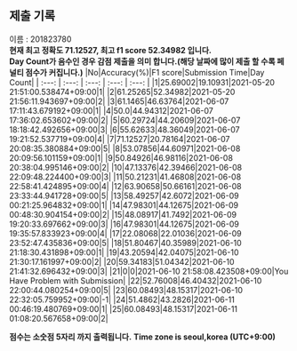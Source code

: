 


  
## 제출 기록  
이름 : 201823780  
**현재 최고 정확도 71.12527, 최고 f1 score 52.34982 입니다.**  
**Day Count가 음수인 경우 감점 제출을 의미 합니다.(해당 날짜에 많이 제출 할 수록 페널티 점수가 커집니다.)**
|No|Accuracy(%)|F1 score|Submission Time|Day Count|
| :---: | :---: | :---: | :---: | :---: |
|1|25.69002|19.10931|2021-05-20 21:51:00.538474+09:00|1|
|2|61.25265|52.34982|2021-05-20 21:56:11.943697+09:00|2|
|3|61.1465|46.63764|2021-06-07 17:11:43.679192+09:00|1|
|4|50.0|44.94312|2021-06-07 17:36:02.653602+09:00|2|
|5|60.29724|44.20609|2021-06-07 18:18:42.492656+09:00|3|
|6|55.62633|48.36049|2021-06-07 19:21:52.537719+09:00|4|
|7|71.12527|20.78164|2021-06-07 20:08:35.380884+09:00|5|
|8|53.07856|44.60971|2021-06-08 20:09:56.101159+09:00|1|
|9|50.84926|46.98116|2021-06-08 20:38:04.995146+09:00|2|
|10|47.13376|42.39466|2021-06-08 22:09:48.224400+09:00|3|
|11|50.21231|41.46808|2021-06-08 22:58:41.424895+09:00|4|
|12|63.90658|50.66161|2021-06-08 23:33:44.941728+09:00|5|
|13|58.49257|42.6072|2021-06-09 00:21:25.964832+09:00|1|
|14|47.98301|44.12675|2021-06-09 00:48:30.904154+09:00|2|
|15|48.08917|41.7492|2021-06-09 19:20:33.697662+09:00|3|
|16|47.98301|44.12675|2021-06-09 19:35:57.833923+09:00|4|
|17|22.08068|22.01036|2021-06-09 23:52:47.435836+09:00|5|
|18|51.80467|40.35989|2021-06-10 21:18:30.431898+09:00|1|
|19|43.20594|42.04075|2021-06-10 21:30:17.161997+09:00|2|
|20|59.34183|51.04342|2021-06-10 21:41:32.696432+09:00|3|
|21|0|0|2021-06-10 21:58:08.423508+09:00|You Have Problem with Submission|
|22|52.76008|46.40432|2021-06-10 22:00:44.080254+09:00|5|
|23|60.08493|48.15317|2021-06-10 22:32:05.759952+09:00|-1|
|24|51.4862|43.2826|2021-06-11 00:46:19.480769+09:00|1|
|25|60.08493|48.15317|2021-06-11 01:08:20.567658+09:00|2|


**점수는 소숫점 5자리 까지 출력됩니다.**
**Time zone is seoul,korea (UTC+9:00)**
